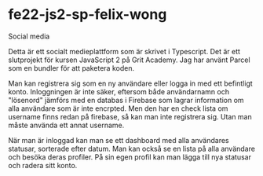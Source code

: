 # fe22-js2-sp-felix-wong
Social media

Detta är ett socialt medieplattform som är skrivet i Typescript. Det är ett slutprojekt för kursen JavaScript 2 på Grit Academy. Jag har använt Parcel som en bundler för att paketera koden.

Man kan registrera sig som en ny användare eller logga in med ett befintligt konto. Inloggningen är inte säker, eftersom både användarnamn och "lösenord" jämförs med en databas i Firebase som lagrar information om alla användare som är inte encrpted. Men den har en check lista om username finns redan på firebase, så kan man inte registrera sig. Utan man måste använda ett annat username. 

När man är inloggad kan man se ett dashboard med alla användares statusar, sorterade efter datum. Man kan också se en lista på alla användare och besöka deras profiler. På sin egen profil kan man lägga till nya statusar och radera sitt konto.
